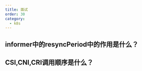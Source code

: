 ```yaml
---
title: 面试
order: 30
category:
  - k8s
---
```


## informer中的resyncPeriod中的作用是什么？


## CSI,CNI,CRI调用顺序是什么？